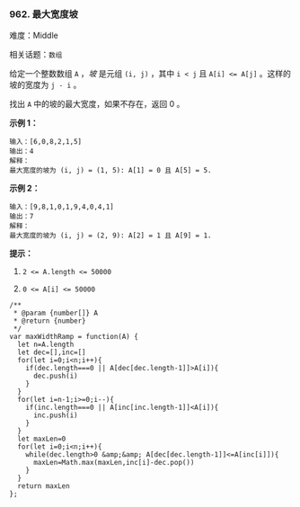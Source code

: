 ### 962. 最大宽度坡

难度：Middle

相关话题：`数组`

给定一个整数数组 `A` ，*坡* 是元组 `(i, j)` ，其中 `i < j` 且 `A[i] <= A[j]` 。这样的坡的宽度为 `j - i` 。



找出 `A` 中的坡的最大宽度，如果不存在，返回 0 。







**示例 1：** 



```
输入：[6,0,8,2,1,5]
输出：4
解释：
最大宽度的坡为 (i, j) = (1, 5): A[1] = 0 且 A[5] = 5.
```


**示例 2：** 



```
输入：[9,8,1,0,1,9,4,0,4,1]
输出：7
解释：
最大宽度的坡为 (i, j) = (2, 9): A[2] = 1 且 A[9] = 1.
```






**提示：** 




1.  `2 <= A.length <= 50000` 

2.  `0 <= A[i] <= 50000` 








```
/**
 * @param {number[]} A
 * @return {number}
 */
var maxWidthRamp = function(A) {
  let n=A.length
  let dec=[],inc=[]
  for(let i=0;i<n;i++){
    if(dec.length===0 || A[dec[dec.length-1]]>A[i]){
      dec.push(i)
    }
  }
  for(let i=n-1;i>=0;i--){
    if(inc.length===0 || A[inc[inc.length-1]]<A[i]){
      inc.push(i)
    }
  }
  let maxLen=0
  for(let i=0;i<n;i++){
    while(dec.length>0 &amp;&amp; A[dec[dec.length-1]]<=A[inc[i]]){
      maxLen=Math.max(maxLen,inc[i]-dec.pop())
    }
  }
  return maxLen
};
```

